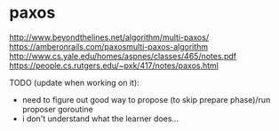 # paxos

http://www.beyondthelines.net/algorithm/multi-paxos/ 
https://amberonrails.com/paxosmulti-paxos-algorithm
http://www.cs.yale.edu/homes/aspnes/classes/465/notes.pdf
https://people.cs.rutgers.edu/~pxk/417/notes/paxos.html


TODO (update when working on it):
- need to figure out good way to propose (to skip prepare phase)/run proposer goroutine
- i don't understand what the learner does...